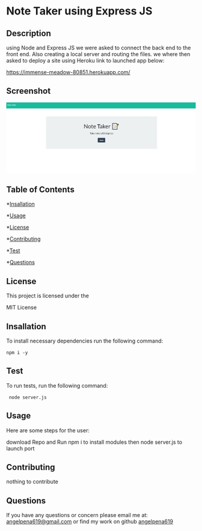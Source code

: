 
  # Note Taker using Express JS
  ##  Description
   using Node and Express JS we were asked to connect the back end to the front end. Also creating a local server and routing the files. we where then asked to deploy a site
   using Heroku link to launched app below:
   
   
  https://immense-meadow-80851.herokuapp.com/
   
   ## Screenshot
   
   ![](public/assets/image/note-screenshot.JPG)


  ## Table of Contents


 *[Insallation](#Insallation)
 
 *[Usage](#Usage)

 *[License](#License)

 *[Contributing](#Contributing)

 *[Test](#Test)

 *[Questions](#Questions)

  
  ## License
   This project is licensed under the 
   
  MIT License

  ## Insallation
   To install necessary dependencies run the following command: 
   
    npm i -y 

  ## Test
   To run tests, run the following command: 

     node server.js
   
  ## Usage
   Here are some steps for the user: 
   
  download Repo and Run npm i to install modules then node server.js to launch port

  ## Contributing
   nothing to contribute 
   
  ## Questions
  
  If you have any questions or concern please email me at: 
  angelpena619@gmail.com
  or find my work on github
  [angelpena619](https://github.com/angelpena619)
  
